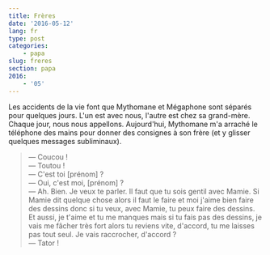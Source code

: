 ```yaml
---
title: Frères
date: '2016-05-12'
lang: fr
type: post
categories:
    - papa
slug: freres
section: papa
2016:
    - '05'
---
```


Les accidents de la vie font que Mythomane et Mégaphone sont séparés pour quelques jours. L'un est avec nous, l'autre est chez sa grand-mère. Chaque jour, nous nous appellons. Aujourd'hui, Mythomane m'a arraché le téléphone des mains pour donner des consignes à son frère (et y glisser quelques messages subliminaux).

<!-- more -->

> — Coucou !  
> — Toutou !  
> — C'est toi [prénom] ?  
> — Oui, c'est moi, [prénom] ?  
> — Ah. Bien. Je veux te parler. Il faut que tu sois gentil avec Mamie. Si Mamie dit quelque chose alors il faut le faire et moi j'aime bien faire des dessins donc si tu veux, avec Mamie, tu peux faire des dessins. Et aussi, je t'aime et tu me manques mais si tu fais pas des dessins, je vais me fâcher très fort alors tu reviens vite, d'accord, tu me laisses pas tout seul. Je vais raccrocher, d'accord ?  
> — Tator !
